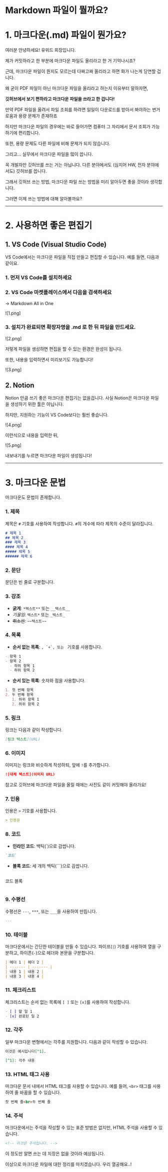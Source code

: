 # Markdown 파일이 뭘까요?

# 1. 마크다운(.md) 파일이 뭔가요?

여러분 안녕하세요! 유위드 회장입니다.

제가 커밋하라고 한 부분에 마크다운 파일도 올리라고 한 거 기억나시죠?

근데, 마크다운 파일이 뭔지도 모르는데 다짜고짜 올리라고 하면 화가 나는게 당연할 겁니다.

왜 굳이 PDF 파일이 아닌 마크다운 파일을 올리라고 하는지 이유부터 말하자면,

**깃허브에서 보기 편하라고 마크다운 파일을 쓰라고 한 겁니다!**

만약 PDF 파일을 올려서 파일 조회를 하려면 일일이 다운로드를 받아서 봐야하는 번거로움과 용량 문제가 존재하죠

하지만 마크다운 파일의 경우에는 바로 들어가면 컴퓨터 그 자리에서 문서 조회가 가능하기에 편리합니다.

또한, 용량 문제도 다른 파일에 비해 문제가 되지 않습니다.

그리고… 실무에서 마크다운 파일을 많이 씁니다.

꼭 개발자만 깃허브를 쓰는 거는 아닙니다. 다른 분야에서도 (심지어 HW, 전자 분야에서도) 깃허브를 씁니다.

그래서 깃허브 쓰는 방법, 마크다운 파일 쓰는 방법을 미리 알아두면 좋을 것이라 생각합니다.

그러면 이제 쓰는 방법에 대해 알아볼까요?

---

# 2. 사용하면 좋은 편집기

## 1. VS Code (Visual Studio Code)

VS Code에서는 마크다운 파일을 직접 만들고 편집할 수 있습니다. 예를 들면, 다음과 같이요.

### 1. 먼저 VS Code를 설치하세요

### 2. VS Code 마켓플레이스에서 다음을 검색하세요

→ Markdown All in One

![1.png]

### 3. 설치가 완료되면 확장자명을 .md 로 한 뒤 파일을 만드세요.

![2.png]

저렇게 파일을 생성하면 편집을 할 수 있는 환경은 완성이 됩니다.

또한, 내용을 입력하면서 미리보기도 가능합니다!

![3.png]

## 2. Notion

Notion 만큼 쓰기 좋은 마크다운 편집기는 없을겁니다. 사실 Notion은 마크다운 파일을 생성하기 위한 툴은 아닙니다.

하지만, 지원하는 기능이 VS Code보다는 훨씬 좋습니다.

![4.png]

이런식으로 내용을 입력한 뒤,

![5.png]

내보내기를 누르면 마크다운 파일이 생성됩니다!

---

# 3. 마크다운 문법

마크다운도 문법이 존재합니다.

### 1. 제목

제목은 `#` 기호를 사용하여 작성합니다. `#`의 개수에 따라 제목의 수준이 달라집니다.

```markdown
# 제목 1
## 제목 2
### 제목 3
#### 제목 4
##### 제목 5
###### 제목 6
```

### 2. 문단

문단은 빈 줄로 구분합니다.

### 3. 강조

- **굵게**: `*텍스트**` 또는 `__텍스트__`
- *기울임*: `텍스트*` 또는 `_텍스트_`
- ~~취소선~~: `~~텍스트~~`

### 4. 목록

- **순서 없는 목록**: ``, `+`, 또는 `` 기호를 사용합니다.

```markdown
- 항목 1
- 항목 2
  - 하위 항목 1
  - 하위 항목 2

```

- **순서 있는 목록**: 숫자와 점을 사용합니다.

```markdown
1. 첫 번째 항목
2. 두 번째 항목
   1. 하위 항목 1
   2. 하위 항목 2

```

### 5. 링크

링크는 다음과 같이 작성합니다.

```markdown
[링크 텍스트](URL)

```

### 6. 이미지

이미지는 링크와 비슷하게 작성하되, 앞에 `!`를 추가합니다.

```markdown
![대체 텍스트](이미지 URL)

```

참고로 깃허브에 마크다운 파일을 올릴 때에는 사진도 같이 커밋해야 올라가요!

### 7. 인용

인용은 `>` 기호를 사용합니다.

```markdown
> 인용문

```

### 8. 코드

- **인라인 코드**: 백틱(`)으로 감쌉니다.

```markdown
`코드`

```

- **블록 코드**: 세 개의 백틱(```)으로 감쌉니다.

```markdown

```

코드 블록

```

```

### 9. 수평선

수평선은 `---`, `***`, 또는 `___`을 사용하여 만듭니다.

```markdown
---

```

### 10. 테이블

마크다운에서는 간단한 테이블을 만들 수 있습니다. 파이프(`|`) 기호를 사용하여 열을 구분하고, 하이픈(`-`)으로 헤더와 본문을 구분합니다.

```markdown
| 헤더 1 | 헤더 2 |
| ------- | ------- |
| 내용 1 | 내용 2 |
| 내용 3 | 내용 4 |

```

### 11. 체크리스트

체크리스트는 순서 없는 목록에 `[ ]` 또는 `[x]`를 사용하여 작성합니다.

```markdown
- [ ] 할 일 1
- [x] 완료된 일 2

```

### 12. 각주

일부 마크다운 변형에서는 각주를 지원합니다. 다음과 같이 작성할 수 있습니다.

```markdown
이것은 예시입니다[^1].

[^1]: 각주 내용

```

### 13. HTML 태그 사용

마크다운 문서 내에서 HTML 태그를 사용할 수 있습니다. 예를 들어, `<br>` 태그를 사용하여 줄 바꿈을 할 수 있습니다.

```markdown
첫 번째 줄<br>두 번째 줄

```

### 14. 주석

마크다운에서는 주석을 작성할 수 있는 표준 방법은 없지만, HTML 주석을 사용할 수 있습니다.

```markdown
<!-- 이것은 주석입니다. -->

```

이 정도만 알면 쓰는 데 지장은 없을 것이라 예상됩니다.

이상으로 마크다운 파일에 대한 정리를 마치겠습니다. 우리 열공해요..!